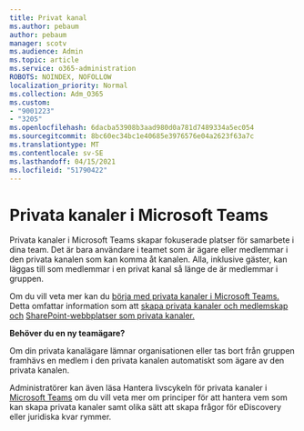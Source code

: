 ```yaml
---
title: Privat kanal
ms.author: pebaum
author: pebaum
manager: scotv
ms.audience: Admin
ms.topic: article
ms.service: o365-administration
ROBOTS: NOINDEX, NOFOLLOW
localization_priority: Normal
ms.collection: Adm_O365
ms.custom:
- "9001223"
- "3205"
ms.openlocfilehash: 6dacba53908b3aad980d0a781d7489334a5ec054
ms.sourcegitcommit: 8bc60ec34bc1e40685e3976576e04a2623f63a7c
ms.translationtype: MT
ms.contentlocale: sv-SE
ms.lasthandoff: 04/15/2021
ms.locfileid: "51790422"
---
```

# <a name="private-channels-in-microsoft-teams"></a>Privata kanaler i Microsoft Teams

Privata kanaler i Microsoft Teams skapar fokuserade platser för samarbete i dina team. Det är bara användare i teamet som är ägare eller medlemmar i den privata kanalen som kan komma åt kanalen. Alla, inklusive gäster, kan läggas till som medlemmar i en privat kanal så länge de är medlemmar i gruppen.

Om du vill veta mer kan du [börja med privata kanaler i Microsoft Teams.](https://docs.microsoft.com/MicrosoftTeams/private-channels) Detta omfattar information som att [skapa privata kanaler och medlemskap och](https://docs.microsoft.com/MicrosoftTeams/private-channels#private-channel-creation-and-membership) [SharePoint-webbplatser som privata kanaler.](https://docs.microsoft.com/MicrosoftTeams/private-channels#private-channel-sharepoint-sites)

**Behöver du en ny teamägare?**

Om din privata kanalägare lämnar organisationen eller tas bort från gruppen framhävs en medlem i den privata kanalen automatiskt som ägare av den privata kanalen.

Administratörer kan även läsa Hantera livscykeln för privata kanaler i [Microsoft Teams](https://docs.microsoft.com/MicrosoftTeams/private-channels-life-cycle-management) om du vill veta mer om principer för att hantera vem som kan skapa privata kanaler samt olika sätt att skapa frågor för eDiscovery eller juridiska kvar rymmer.
